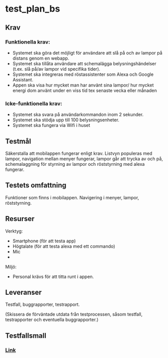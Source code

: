 # test_plan_bs

## Krav 

### Funktionella krav:
- Systemet ska göra det möjligt för användare att slå på och av lampor på distans genom en webapp.
- Systemet ska tillåta användare att schemalägga belysningshändelser (t.ex. slå på/av lampor vid specifika tider).
- Systemet ska integreras med röstassistenter som Alexa och Google Assistant.
- Appen ska visa hur mycket man har använt sina lampor/ hur mycket energi dom använt under en viss tid tex senaste vecka eller månaden 

### Icke-funktionella krav: 
- Systemet ska svara på användarkommandon inom 2 sekunder.
- Systemet ska stödja upp till 100 belysningsenheter.
- Systemet ska fungera via Wifi i huset 

 

## Testmål 

Säkerstalla att mobilappen fungerar enligt krav. Listvyn populeras med lampor, navigation mellan menyer fungerar, lampor går att trycka av och på, schemalaggning för styrning av lampor och röststyrning med alexa fungerar. 

## Testets omfattning 

Funktioner som finns i mobilappen. Navigering i menyer, lampor, röststyrning. 

 

## Resurser 

Verktyg: 
- Smartphone (för att testa app)
- Högtalate (för att testa alexa med ett commando)
- Mic
- 
Miljö:
- Personal krävs för att titta runt i appen.

## Leveranser 

Testfall, buggrapporter, testrapport. 

(Skissera de förväntade utdata från testprocessen, såsom testfall, testrapporter och eventuella buggrapporter.) 

## Testfallsmall 
### [Link](https://github.com/gridrek/test_plan_bs/blob/main/Testfallsmall.pdf)

